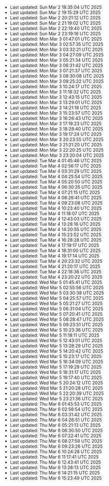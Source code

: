 
- Last updated: Sun Mar  2 18:35:04 UTC 2025
- Last updated: Sun Mar  2 19:15:29 UTC 2025
- Last updated: Sun Mar  2 20:21:12 UTC 2025
- Last updated: Sun Mar  2 21:19:02 UTC 2025
- Last updated: Sun Mar  2 22:19:40 UTC 2025
- Last updated: Sun Mar  2 23:19:16 UTC 2025
- Last updated: Mon Mar  3 01:47:01 UTC 2025
- Last updated: Mon Mar  3 02:57:35 UTC 2025
- Last updated: Mon Mar  3 03:32:21 UTC 2025
- Last updated: Mon Mar  3 04:27:09 UTC 2025
- Last updated: Mon Mar  3 05:21:34 UTC 2025
- Last updated: Mon Mar  3 06:31:42 UTC 2025
- Last updated: Mon Mar  3 07:21:37 UTC 2025
- Last updated: Mon Mar  3 08:30:08 UTC 2025
- Last updated: Mon Mar  3 09:25:22 UTC 2025
- Last updated: Mon Mar  3 10:24:17 UTC 2025
- Last updated: Mon Mar  3 11:18:32 UTC 2025
- Last updated: Mon Mar  3 12:43:15 UTC 2025
- Last updated: Mon Mar  3 13:29:01 UTC 2025
- Last updated: Mon Mar  3 14:21:18 UTC 2025
- Last updated: Mon Mar  3 15:23:57 UTC 2025
- Last updated: Mon Mar  3 16:26:43 UTC 2025
- Last updated: Mon Mar  3 17:19:23 UTC 2025
- Last updated: Mon Mar  3 18:28:40 UTC 2025
- Last updated: Mon Mar  3 19:17:24 UTC 2025
- Last updated: Mon Mar  3 20:23:55 UTC 2025
- Last updated: Mon Mar  3 21:21:20 UTC 2025
- Last updated: Mon Mar  3 22:20:25 UTC 2025
- Last updated: Mon Mar  3 23:20:04 UTC 2025
- Last updated: Tue Mar  4 01:45:46 UTC 2025
- Last updated: Tue Mar  4 02:56:17 UTC 2025
- Last updated: Tue Mar  4 03:31:29 UTC 2025
- Last updated: Tue Mar  4 04:25:54 UTC 2025
- Last updated: Tue Mar  4 05:20:50 UTC 2025
- Last updated: Tue Mar  4 06:30:35 UTC 2025
- Last updated: Tue Mar  4 07:21:15 UTC 2025
- Last updated: Tue Mar  4 08:26:41 UTC 2025
- Last updated: Tue Mar  4 09:23:08 UTC 2025
- Last updated: Tue Mar  4 10:23:40 UTC 2025
- Last updated: Tue Mar  4 11:18:07 UTC 2025
- Last updated: Tue Mar  4 12:43:03 UTC 2025
- Last updated: Tue Mar  4 13:28:16 UTC 2025
- Last updated: Tue Mar  4 14:20:55 UTC 2025
- Last updated: Tue Mar  4 15:23:52 UTC 2025
- Last updated: Tue Mar  4 16:28:28 UTC 2025
- Last updated: Tue Mar  4 17:19:17 UTC 2025
- Last updated: Tue Mar  4 18:31:00 UTC 2025
- Last updated: Tue Mar  4 19:17:14 UTC 2025
- Last updated: Tue Mar  4 20:23:32 UTC 2025
- Last updated: Tue Mar  4 21:20:17 UTC 2025
- Last updated: Tue Mar  4 22:18:36 UTC 2025
- Last updated: Tue Mar  4 23:20:22 UTC 2025
- Last updated: Wed Mar  5 01:45:41 UTC 2025
- Last updated: Wed Mar  5 02:55:56 UTC 2025
- Last updated: Wed Mar  5 03:30:38 UTC 2025
- Last updated: Wed Mar  5 04:25:57 UTC 2025
- Last updated: Wed Mar  5 05:21:27 UTC 2025
- Last updated: Wed Mar  5 06:31:04 UTC 2025
- Last updated: Wed Mar  5 07:20:41 UTC 2025
- Last updated: Wed Mar  5 08:28:47 UTC 2025
- Last updated: Wed Mar  5 09:23:51 UTC 2025
- Last updated: Wed Mar  5 10:23:36 UTC 2025
- Last updated: Wed Mar  5 11:18:11 UTC 2025
- Last updated: Wed Mar  5 12:43:01 UTC 2025
- Last updated: Wed Mar  5 13:28:29 UTC 2025
- Last updated: Wed Mar  5 14:20:42 UTC 2025
- Last updated: Wed Mar  5 15:23:17 UTC 2025
- Last updated: Wed Mar  5 16:34:09 UTC 2025
- Last updated: Wed Mar  5 17:19:29 UTC 2025
- Last updated: Wed Mar  5 18:31:17 UTC 2025
- Last updated: Wed Mar  5 19:17:40 UTC 2025
- Last updated: Wed Mar  5 20:24:12 UTC 2025
- Last updated: Wed Mar  5 21:20:28 UTC 2025
- Last updated: Wed Mar  5 22:20:39 UTC 2025
- Last updated: Wed Mar  5 23:21:36 UTC 2025
- Last updated: Thu Mar  6 01:45:53 UTC 2025
- Last updated: Thu Mar  6 02:56:54 UTC 2025
- Last updated: Thu Mar  6 03:31:42 UTC 2025
- Last updated: Thu Mar  6 04:26:51 UTC 2025
- Last updated: Thu Mar  6 05:21:13 UTC 2025
- Last updated: Thu Mar  6 06:30:50 UTC 2025
- Last updated: Thu Mar  6 07:22:41 UTC 2025
- Last updated: Thu Mar  6 08:27:58 UTC 2025
- Last updated: Thu Mar  6 09:23:26 UTC 2025
- Last updated: Thu Mar  6 10:24:28 UTC 2025
- Last updated: Thu Mar  6 11:17:41 UTC 2025
- Last updated: Thu Mar  6 12:43:41 UTC 2025
- Last updated: Thu Mar  6 13:28:13 UTC 2025
- Last updated: Thu Mar  6 14:21:15 UTC 2025
- Last updated: Thu Mar  6 15:23:49 UTC 2025
